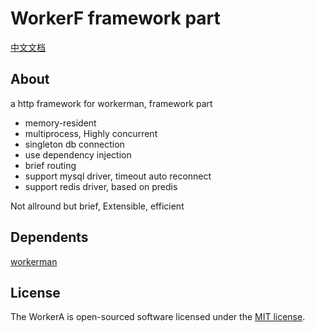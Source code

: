 # WorkerF framework part

[中文文档](https://github.com/wazsmwazsm/WorkerF/blob/master/README_CN.md  "中文文档")

## About

  a http framework for workerman, framework part

  - memory-resident
  - multiprocess, Highly concurrent
  - singleton db connection
  - use dependency injection
  - brief routing
  - support mysql driver, timeout auto reconnect
  - support redis driver, based on predis

  Not allround but brief, Extensible, efficient

## Dependents
  [workerman](http://www.workerman.net/ "workerman")

## License

The WorkerA is open-sourced software licensed under the [MIT license](http://opensource.org/licenses/MIT).
